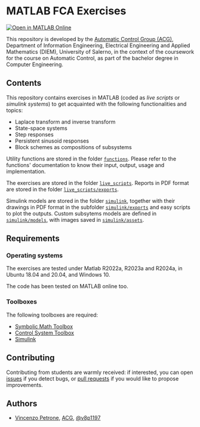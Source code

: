 # MATLAB FCA Exercises

[![Open in MATLAB Online](https://www.mathworks.com/images/responsive/global/open-in-matlab-online.svg)](https://matlab.mathworks.com/open/github/v1?repo=v8p1197/fca-matlab)

This repository is developed by the [Automatic Control Group (ACG)](http://www.automatica.unisa.it/), Department of Information Engineering, Electrical Engineering and Applied Mathematics (DIEM), University of Salerno, in the context of the coursework for the course on Automatic Control, as part of the bachelor degree in Computer Engineering.

## Contents

This repository contains exercises in MATLAB (coded as *live scripts* or *simulink systems*) to get acquainted with the following functionalities and topics:

* Laplace transform and inverse transform
* State-space systems
* Step responses
* Persistent sinusoid responses
* Block schemes as compositions of subsystems

Utility functions are stored in the folder [`functions`](./functions/).
Please refer to the functions' documentation to know their input, output, usage and implementation.

The exercises are stored in the folder [`live_scripts`](./live_scripts/).
Reports in PDF format are stored in the folder [`live_scripts/exports`](./live_scripts/exports).

Simulink models are stored in the folder [`simulink`](./simulink/), together with their drawings in PDF format in the subfolder [`simulink/exports`](./simulink/exports/) and easy scripts to plot the outputs.
Custom subsytems models are defined in [`simulink/models`](./simulink/models/), with images saved in [`simulink/assets`](./simulink/assets/).

## Requirements

### Operating systems

The exercises are tested under Matlab R2022a, R2023a and R2024a, in Ubuntu 18.04 and 20.04, and Windows 10.

The code has been tested on MATLAB online too.

### Toolboxes

The following toolboxes are required:

* [Symbolic Math Toolbox](https://it.mathworks.com/help/symbolic/)
* [Control System Toolbox](https://it.mathworks.com/products/control.html)
* [Simulink](https://it.mathworks.com/products/simulink.html)

## Contributing

Contributing from students are warmly received: if interested, you can open [issues](https://github.com/v8p1197/fca-matlab/issues) if you detect bugs, or [pull requests](https://github.com/v8p1197/fca-matlab/pulls) if you would like to propose improvements.

## Authors

* [Vincenzo Petrone](https://www.linkedin.com/in/vincenzo-petrone-b02b19213/), [ACG](http://www.automatica.unisa.it/all_people.php), [@v8p1197](https://github.com/v8p1197)
